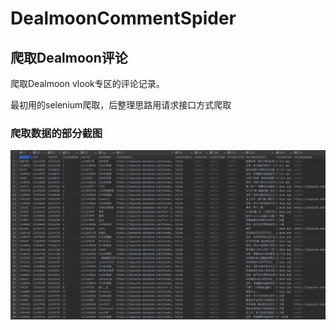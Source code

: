 # DealmoonCommentSpider
## 爬取Dealmoon评论

爬取Dealmoon vlook专区的评论记录。

最初用的selenium爬取，后整理思路用请求接口方式爬取



### 爬取数据的部分截图

![image-20200902170940756](\screenshots\image-20200902170940756.png)
